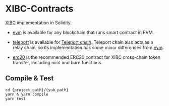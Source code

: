 # XIBC-Contracts

[XIBC](https://chain-docs.teleport.network/modules/XIBC) implementation in Solidity.

* [evm](./evm) is available for any blockchain that runs smart contract in EVM.

* [teleport](./teleport) is available for [Teleport chain](https://chain-docs.teleport.network). Teleport chain also acts as a relay chain, so its implementation has some minor differences from [evm](./evm).

* [erc20](./erc20) is the recommended ERC20 contract for XIBC cross-chain token transfer, including mint and burn functions.

## Compile & Test

```
cd {project_path}/{sub_path}
yarn & yarn compile
yarn test
```